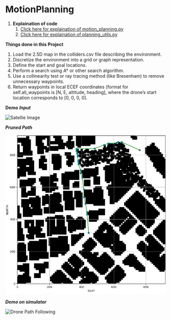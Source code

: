 # **MotionPlanning**
1. **Explaination of code**
      1. [Click here for explaination of motion_planning.py](https://github.com/sparklytopaz/MotionPlanning/blob/master/motion_planning.md)
      2. [Click here for explaination of  planning_utils.py](https://github.com/sparklytopaz/MotionPlanning/blob/master/planningalgo.md)
  

**Things done in this Project** 

1. Load the 2.5D map in the colliders.csv file describing the environment.
2. Discretize the environment into a grid or graph representation.
3. Define the start and goal locations.
4. Perform a search using A* or other search algorithm.
5. Use a collinearity test or ray tracing method (like Bresenham) to remove unnecessary waypoints.
6. Return waypoints in local ECEF coordinates (format for self.all_waypoints is [N, E, altitude, heading], where the drone’s start location corresponds to [0, 0, 0, 0].

**Demo** 
***Input***

![Satellie Image](satellie.png)

***Pruned Path***

![Path of Drone](path.png)

***Demo on simulator***

![Drone Path Following](demo.gif)

